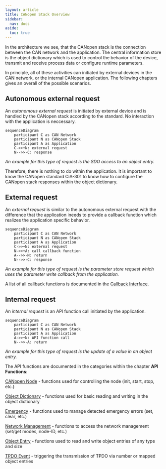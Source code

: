 ```yaml
---
layout: article
title: CANopen Stack Overview
sidebar:
  nav: docs
aside:
  toc: true
---
```


In the architecture we see, that the CANopen stack is the connection between the CAN network and the application. The central information store is the object dictionary which is used to control the behavior of the device, transmit and receive process data or configure runtime parameters.

In principle, all of these activities can initiated by external devices in the CAN network, or the internal CANopen application. The following chapters gives an overall of the possible scenarios.

## Autonomous external request

An *autonomous external request* is initiated by external device and is handled by the CANopen stack according to the standard. No interaction with the application is neccessary.

```mermaid
sequenceDiagram
    participant C as CAN Network
    participant N as CANopen Stack
    participant A as Application
    C->>+N: external request
    N-->>-C: response
```

*An example for this type of request is the SDO access to an object entry.*

Therefore, there is nothing to do within the application. It is important to know the CANopen standard CiA-301 to know how to configure the CANopen stack responses within the object dictionary.


## External request

An *external request* is similar to the autonomous external request with the difference that the application ineeds to provide a callback function which realizes the application specific behavior.

```mermaid
sequenceDiagram
    participant C as CAN Network
    participant N as CANopen Stack
    participant A as Application
    C->>+N: external request
    N->>+A: call callback function
    A-->>-N: return
    N-->>-C: response
```

*An example for this type of request is the parameter store request which uses the parameter write callback from the application.*

A list of all callback functions is documented in the [Callback Interface](/docs/usecase/callbacks).

## Internal request

An *internal request* is an API function call initiated by the application.

```mermaid
sequenceDiagram
    participant C as CAN Network
    participant N as CANopen Stack
    participant A as Application
    A->>+N: API function call
    N-->>-A: return
```

*An example for this type of request is the update of a value in an object entry.*

The API functions are documented in the categories within the chapter **API Functions**:

[CANopen Node](/docs/api/node) - functions used for controlling the node (init, start, stop, etc.)

[Object Dictionary](/docs/api/dictionary) - functions used for basic reading and writing in the object dictionary

[Emergency](/docs/api/emergency) - functions used to manage detected emergency errors (set, clear, etc.)

[Network Management](/docs/api/network) - functions to access the network management (set/get modes, node-ID, etc.)

[Object Entry](/docs/api/object) - functions used to read and write object entries of any type and size

[TPDO Event](/docs/api/tpdo) - triggering the transmission of TPDO via number or mapped object entries
